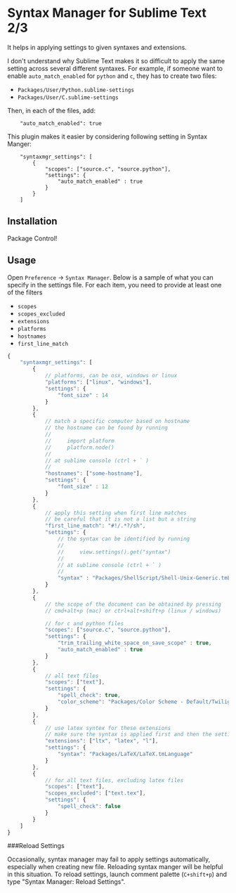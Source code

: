 # Syntax Manager for Sublime Text 2/3

It helps in applying settings to given syntaxes and extensions.

I don't understand why Sublime Text makes it so difficult to apply the same setting across several different syntaxes.
For example, if someone want to enable `auto_match_enabled` for `python` and `c`, they has to create two files:
- `Packages/User/Python.sublime-settings`
- `Packages/User/C.sublime-settings`

Then, in each of the files, add:

        "auto_match_enabled": true


This plugin makes it easier by considering following setting in Syntax Manger:


        "syntaxmgr_settings": [
            {
                "scopes": ["source.c", "source.python"],
                "settings": {
                    "auto_match_enabled" : true
                }
            }
        ]

## Installation

Package Control!

## Usage

Open `Preference` -> `Syntax Manager`. Below is a sample of what you can specify in the settings file.
For each item, you need to provide at least one of the filters

- `scopes` 
- `scopes_excluded` 
- `extensions`
- `platforms`
- `hostnames`
- `first_line_match`

```js
{
    "syntaxmgr_settings": [
        {
            // platforms, can be osx, windows or linux
            "platforms": ["linux", "windows"],
            "settings": {
                "font_size" : 14
            }
        },
        {
            // match a specific computer based on hostname
            // the hostname can be found by running
            //
            //     import platform
            //     platform.node()
            //
            // at sublime console (ctrl + ` )
            //
            "hostnames": ["some-hostname"],
            "settings": {
                "font_size" : 12
            }
        },
        {
            // apply this setting when first line matches
            // be careful that it is not a list but a string
            "first_line_match": "#!/.*?/sh",
            "settings": {
                // the syntax can be identified by running
                //
                //     view.settings().get("syntax")
                //
                // at sublime console (ctrl + ` )
                //
                "syntax" : "Packages/ShellScript/Shell-Unix-Generic.tmLanguage"
            }
        },
        {
            // the scope of the document can be obtained by pressing
            // cmd+alt+p (mac) or ctrl+alt+shift+p (linux / windows)

            // for c and python files
            "scopes": ["source.c", "source.python"],
            "settings": {
                "trim_trailing_white_space_on_save_scope" : true,
                "auto_match_enabled" : true
            }
        },
        {
            // all text files
            "scopes": ["text"],
            "settings": {
                "spell_check": true,
                "color_scheme": "Packages/Color Scheme - Default/Twilight.tmTheme"
            }
        },
        {
            // use latex syntex for these extensions
            // make sure the syntax is applied first and then the settings
            "extensions": ["ltx", "latex", "l"],
            "settings": {
                "syntax": "Packages/LaTeX/LaTeX.tmLanguage"
            }
        },
        {
            // for all text files, excluding latex files
            "scopes": ["text"],
            "scopes_excluded": ["text.tex"],
            "settings": {
                "spell_check": false
            }
        }
    ]
}
```

###Reload Settings

Occasionally, syntax manager may fail to apply settings automatically,
especially when creating new file. Reloading syntax manger will be helpful in
this situation. To reload settings, launch comment palette (`C+shift+p`) and type "Syntax Manager: Reload Settings".
